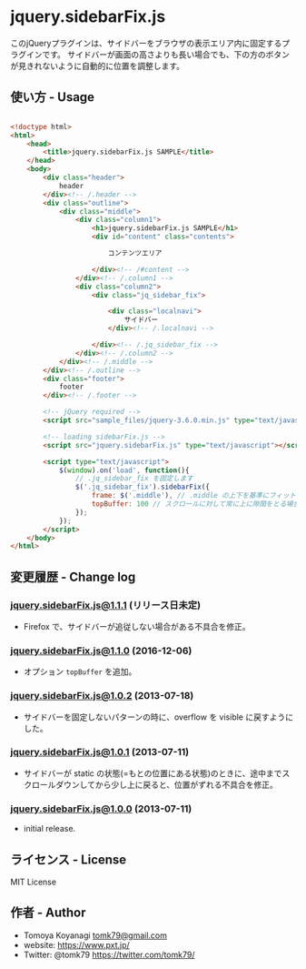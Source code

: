 # jquery.sidebarFix.js

このjQueryプラグインは、サイドバーをブラウザの表示エリア内に固定するプラグインです。
サイドバーが画面の高さよりも長い場合でも、下の方のボタンが見きれないように自動的に位置を調整します。

## 使い方 - Usage

```html

<!doctype html>
<html>
	<head>
		<title>jquery.sidebarFix.js SAMPLE</title>
	</head>
	<body>
		<div class="header">
			header
		</div><!-- /.header -->
		<div class="outline">
			<div class="middle">
				<div class="column1">
					<h1>jquery.sidebarFix.js SAMPLE</h1>
					<div id="content" class="contents">

						コンテンツエリア

					</div><!-- /#content -->
				</div><!-- /.column1 -->
				<div class="column2">
					<div class="jq_sidebar_fix">

						<div class="localnavi">
							サイドバー
						</div><!-- /.localnavi -->

					</div><!-- /.jq_sidebar_fix -->
				</div><!-- /.column2 -->
			</div><!-- /.middle -->
		</div><!-- /.outline -->
		<div class="footer">
			footer
		</div><!-- /.footer -->

		<!-- jQuery required -->
		<script src="sample_files/jquery-3.6.0.min.js" type="text/javascript"></script>

		<!-- loading sidebarFix.js -->
		<script src="jquery.sidebarFix.js" type="text/javascript"></script>

		<script type="text/javascript">
			$(window).on('load', function(){
				// .jq_sidebar_fix を固定します
				$('.jq_sidebar_fix').sidebarFix({
					frame: $('.middle'), // .middle の上下を基準にフィットさせます
					topBuffer: 100 // スクロールに対して常に上に隙間をとる場合に指定。(固定ヘッダーがある場合など)
				});
			});
		</script>
	</body>
</html>
```

## 変更履歴 - Change log

### jquery.sidebarFix.js@1.1.1 (リリース日未定)

- Firefox で、サイドバーが追従しない場合がある不具合を修正。

### jquery.sidebarFix.js@1.1.0 (2016-12-06)

- オプション `topBuffer` を追加。

### jquery.sidebarFix.js@1.0.2 (2013-07-18)

- サイドバーを固定しないパターンの時に、overflow を visible に戻すようにした。

### jquery.sidebarFix.js@1.0.1 (2013-07-11)

- サイドバーが static の状態(=もとの位置にある状態)のときに、途中までスクロールダウンしてから少し上に戻ると、位置がずれる不具合を修正。


### jquery.sidebarFix.js@1.0.0 (2013-07-11)

- initial release.

## ライセンス - License

MIT License

## 作者 - Author

- Tomoya Koyanagi <tomk79@gmail.com>
- website: <https://www.pxt.jp/>
- Twitter: @tomk79 <https://twitter.com/tomk79/>
